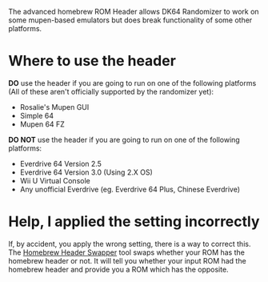 The advanced homebrew ROM Header allows DK64 Randomizer to work on some mupen-based emulators but does break functionality of some other platforms.

# Where to use the header
**DO** use the header if you are going to run on one of the following platforms (All of these aren't officially supported by the randomizer yet):
* Rosalie's Mupen GUI
* Simple 64
* Mupen 64 FZ

**DO NOT** use the header if you are going to run on one of the following platforms:
* Everdrive 64 Version 2.5
* Everdrive 64 Version 3.0 (Using 2.X OS)
* Wii U Virtual Console
* Any unofficial Everdrive (eg. Everdrive 64 Plus, Chinese Everdrive)

# Help, I applied the setting incorrectly
If, by accident, you apply the wrong setting, there is a way to correct this. The [Homebrew Header Swapper](https://theballaam96.github.io/homebrew_header_swapper.html) tool swaps whether your ROM has the homebrew header or not. It will tell you whether your input ROM had the homebrew header and provide you a ROM which has the opposite.